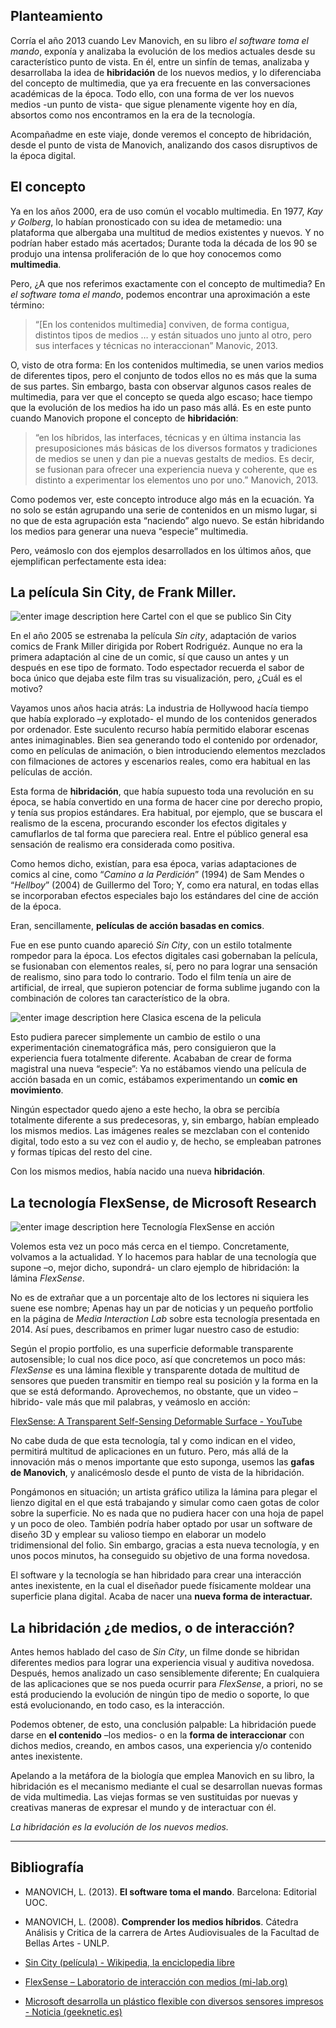## Planteamiento

Corría el año 2013 cuando Lev Manovich, en su libro *el software toma el mando*, exponía y analizaba la evolución de los medios actuales desde su característico punto de vista. En él, entre un sinfín de temas, analizaba y desarrollaba la idea de **hibridación** de los nuevos medios, y lo diferenciaba del concepto de multimedia, que ya era frecuente en las conversaciones académicas de la época. Todo ello, con una forma de ver los nuevos medios -un punto de vista- que sigue plenamente vigente hoy en día, absortos como nos encontramos en la era de la tecnología.

Acompañadme en este viaje, donde veremos el concepto de hibridación, desde el punto de vista de Manovich, analizando dos casos disruptivos de la época digital.

## El concepto

Ya en los años 2000, era de uso común el vocablo multimedia. En 1977, *Kay y Golberg*, lo habían pronosticado con su idea de metamedio: una plataforma que albergaba una multitud de medios existentes y nuevos. Y no podrían haber estado más acertados; Durante toda la década de los 90 se produjo una intensa proliferación de lo que hoy conocemos como **multimedia**.

Pero, ¿A que nos referimos exactamente con el concepto de multimedia? En *el software toma el mando*, podemos encontrar una aproximación a este término:

>“[En los contenidos multimedia] conviven, de forma contigua, distintos tipos de medios … y están situados uno junto al otro, pero sus interfaces y técnicas no interaccionan” Manovic, 2013.

  
    
    


O, visto de otra forma: En los contenidos multimedia, se unen varios medios de diferentes tipos, pero el conjunto de todos ellos no es más que la suma de sus partes. Sin embargo, basta con observar algunos casos reales de multimedia, para ver que el concepto se queda algo escaso; hace tiempo que la evolución de los medios ha ido un paso más allá. Es en este punto cuando Manovich propone el concepto de **hibridación**:

>“en los híbridos, las interfaces, técnicas y en última instancia las presuposiciones más básicas de los diversos formatos y tradiciones de medios se unen y dan pie a nuevas gestalts de medios. Es decir, se fusionan para ofrecer una experiencia nueva y coherente, que es distinto a experimentar los elementos uno por uno.” Manovich, 2013.


Como podemos ver, este concepto introduce algo más en la ecuación. Ya no solo se están agrupando una serie de contenidos en un mismo lugar, si no que de esta agrupación esta “naciendo” algo nuevo. Se están hibridando los medios para generar una nueva “especie” multimedia.

Pero, veámoslo con dos ejemplos desarrollados en los últimos años, que ejemplifican perfectamente esta idea:

## La película Sin City, de Frank Miller.

![enter image description here](https://raw.githubusercontent.com/Kiyameh/Reto-3/main/Sin%20city%20cartel.jpg)
Cartel con el que se publico Sin City



En el año 2005 se estrenaba la película *Sin city*, adaptación de varios comics de Frank Miller dirigida por Robert Rodriguéz. Aunque no era la primera adaptación al cine de un comic, sí que causo un antes y un después en ese tipo de formato. Todo espectador recuerda el sabor de boca único que dejaba este film tras su visualización, pero, ¿Cuál es el motivo?

Vayamos unos años hacia atrás: La industria de Hollywood hacía tiempo que había explorado –y explotado- el mundo de los contenidos generados por ordenador. Este suculento recurso había permitido elaborar escenas antes inimaginables. Bien sea generando todo el contenido por ordenador, como en películas de animación, o bien introduciendo elementos mezclados con filmaciones de actores y escenarios reales, como era habitual en las películas de acción.

Esta forma de **hibridación**, que había supuesto toda una revolución en su época, se había convertido en una forma de hacer cine por derecho propio, y tenía sus propios estándares. Era habitual, por ejemplo, que se buscara el realismo de la escena, procurando esconder los efectos digitales y camuflarlos de tal forma que pareciera real. Entre el público general esa sensación de realismo era considerada como positiva.

Como hemos dicho, existían, para esa época, varias adaptaciones de comics al cine, como “*Camino a la Perdición*” (1994) de Sam Mendes o “*Hellboy*” (2004) de Guillermo del Toro; Y, como era natural, en todas ellas se incorporaban efectos especiales bajo los estándares del cine de acción de la época.

Eran, sencillamente, **películas de acción basadas en comics**.

Fue en ese punto cuando apareció *Sin City*, con un estilo totalmente rompedor para la época. Los efectos digitales casi gobernaban la película, se fusionaban con elementos reales, sí, pero no para lograr una sensación de realismo, sino para todo lo contrario. Todo el film tenía un aire de artificial, de irreal, que supieron potenciar de forma sublime jugando con la combinación de colores tan característico de la obra.

![enter image description here](https://raw.githubusercontent.com/Kiyameh/Reto-3/main/Sin%20city%20escena%202.JPG)
Clasica escena de la pelicula


Esto pudiera parecer simplemente un cambio de estilo o una experimentación cinematográfica más, pero consiguieron que la experiencia fuera totalmente diferente. Acababan de crear de forma magistral una nueva “especie”: Ya no estábamos viendo una película de acción basada en un comic, estábamos experimentando un **comic en movimiento**.

Ningún espectador quedo ajeno a este hecho, la obra se percibía totalmente diferente a sus predecesoras, y, sin embargo, habían empleado los mismos medios. Las imágenes reales se mezclaban con el contenido digital, todo esto a su vez con el audio y, de hecho, se empleaban patrones y formas típicas del resto del cine.

Con los mismos medios, había nacido una nueva **hibridación**.



## La tecnología FlexSense, de Microsoft Research

![enter image description here](https://raw.githubusercontent.com/Kiyameh/Reto-3/main/Flexsense.jpg)
Tecnología FlexSense en acción

Volemos esta vez un poco más cerca en el tiempo. Concretamente, volvamos a la actualidad. Y lo hacemos para hablar de una tecnología que supone –o, mejor dicho, supondrá- un claro ejemplo de hibridación: la lámina *FlexSense*.

No es de extrañar que a un porcentaje alto de los lectores ni siquiera les suene ese nombre; Apenas hay un par de noticias y un pequeño portfolio en la página de *Media Interaction Lab* sobre esta tecnología presentada en 2014. Así pues, describamos en primer lugar nuestro caso de estudio:

Según el propio portfolio, es una superficie deformable transparente autosensible; lo cual nos dice poco, así que concretemos un poco más: *FlexSense* es una lámina flexible y transparente dotada de multitud de sensores que pueden transmitir en tiempo real su posición y la forma en la que se está deformando. Aprovechemos, no obstante, que un video –hibrido- vale más que mil palabras, y veámoslo en acción:

[FlexSense: A Transparent Self-Sensing Deformable Surface - YouTube](https://www.youtube.com/watch?v=3Jo9ww9cLzg)

No cabe duda de que esta tecnología, tal y como indican en el video, permitirá multitud de aplicaciones en un futuro. Pero, más allá de la innovación más o menos importante que esto suponga, usemos las **gafas de Manovich**, y analicémoslo desde el punto de vista de la hibridación.

Pongámonos en situación; un artista gráfico utiliza la lámina para plegar el lienzo digital en el que está trabajando y simular como caen gotas de color sobre la superficie. No es nada que no pudiera hacer con una hoja de papel y un poco de oleo. También podría haber optado por usar un software de diseño 3D y emplear su valioso tiempo en elaborar un modelo tridimensional del folio. Sin embargo, gracias a esta nueva tecnología, y en unos pocos minutos, ha conseguido su objetivo de una forma novedosa.

El software y la tecnología se han hibridado para crear una interacción antes inexistente, en la cual el diseñador puede físicamente moldear una superficie plana digital. Acaba de nacer una **nueva forma de interactuar.**

## La hibridación ¿de medios, o de interacción?

Antes hemos hablado del caso de *Sin City*, un filme donde se hibridan diferentes medios para lograr una experiencia visual y auditiva novedosa. Después, hemos analizado un caso sensiblemente diferente; En cualquiera de las aplicaciones que se nos pueda ocurrir para *FlexSense*, a priori, no se está produciendo la evolución de ningún tipo de medio o soporte, lo que está evolucionando, en todo caso, es la interacción.

Podemos obtener, de esto, una conclusión palpable: La hibridación puede darse en **el contenido** –los medios- o en la **forma de interaccionar** con dichos medios, creando, en ambos casos, una experiencia y/o contenido antes inexistente.

Apelando a la metáfora de la biología que emplea Manovich en su libro, la hibridación es el mecanismo mediante el cual se desarrollan nuevas formas de vida multimedia. Las viejas formas se ven sustituidas por nuevas y creativas maneras de expresar el mundo y de interactuar con él.

*La hibridación es la evolución de los nuevos medios.*


 ---



## Bibliografía
-   MANOVICH, L. (2013).  **El software toma el mando**. Barcelona: Editorial UOC.
-   MANOVICH, L. (2008).  **Comprender los medios híbridos**. Cátedra Análisis y Critica de la carrera de Artes Audiovisuales de la Facultad de Bellas Artes - UNLP.

- [Sin City (película) - Wikipedia, la enciclopedia libre](https://es.wikipedia.org/wiki/Sin_City_(pel%C3%ADcula))

- [FlexSense – Laboratorio de interacción con medios (mi-lab.org)](https://mi-lab.org/portfolio-item/flexsense/)

- [Microsoft desarrolla un plástico flexible con diversos sensores impresos - Noticia (geeknetic.es)](https://www.geeknetic.es/Noticia/7367/Microsoft-desarrolla-un-plastico-flexible-con-diversos-sensores-impresos.html)
